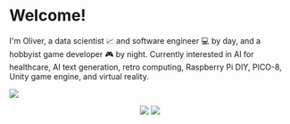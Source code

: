 # Welcome!

I'm Oliver, a data scientist &#x1f4c8; and software engineer &#x1f4bb; by day, and a hobbyist game developer &#x1f3ae; by night. Currently interested in AI for healthcare, AI text generation, retro computing, Raspberry Pi DIY, PICO-8, Unity game engine, and virtual reality.

![](https://komarev.com/ghpvc/?username=opcecco&color=blue)

<p align="center">
	<img src="https://github-readme-stats.vercel.app/api/top-langs/?username=opcecco&layout=compact&theme=react" />
	<img src="https://github-readme-stats.vercel.app/api/?username=opcecco&count_private=true&include_all_commits=true&show_icons=true&hide=prs,contribs&line_height=30&theme=react" />
</p>

<!-- ![](https://img.shields.io/badge/Code-Python-informational?logo=python&logoColor=white&color=blue) -->
